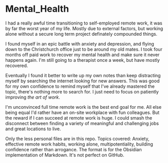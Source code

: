 # Mental_Health

I had a really awful time transitioning to self-employed remote work, it was by far the worst year of my life.  Mostly due to external factors, but working alone without a secure long term project definately compounded things. 

I found myself in an epic battle with anxiety and depression, and flying down to the Christchurch office just to be around my old mates. I took four months off paid work to recover my mental health and make sure it never happens again. I'm still going to a therapist once a week, but have mostly recovered.  

Eventually I found it better to write up my own notes than keep distracting myself by searching the internet looking for new answers.  This was good for my own confidence to remind myself that I've already mastered the topic, there's nothing more to search for.  I just need to focus on patiently improving *the art of work*.

I'm unconvinced full time remote work is the best end goal for me. All else being equal I'd rather have an on-site workplace with fun colleagues. But the reward if I can succeed at remote work is huge.  I could smash the disconnect between finding a variety of meaningful and challenging jobs and great locations to live.

Only the less personal files are in this repo. Topics covered: Anxiety, effective remote work habits, working alone, multipotentiality, building confidence rather than arrogance.  The format is for the Obsidian implementation of Markdown.  It's not perfect on GitHub.
